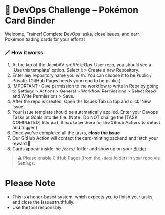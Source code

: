 # 🎴 DevOps Challenge – Pokémon Card Binder

Welcome, Trainer! Complete DevOps tasks, close issues, and earn Pokémon trading cards for your efforts!

### 🪄 How it works:
1. At the top of the JacobAV-src/PokeOps-User repo, you should see a 'Use this template' option. Select it > Create a new Repository.
2. Enter any repository name you wish. You can choose it to be Public / Private. (GitHub Pages needs your repo to be public.)
3. IMPORTANT : Give permission to the workflow to write in Repo by going to Settings > Actions > General > Workflow Permissions > Select Read and Write Permissions > Save.
4. After the repo is created, Open the Issues Tab up top and click 'New Issue'.
5. Your Issue template should be automatically applied. Enter your Devops Tasks or Goals into the file. (Note : Do NOT change the [TASK COMPLETED] title part, it has to be there for the Github Actions to detect and trigger.)
6. Once you've completed all the tasks, **close the issue**
7. Our GitHub Action will contact the card-minting backend and fetch your reward 🎁
8. Cards appear inside the `/docs/` folder and show up on your [Binder](https://YOUR-USERNAME.github.io/REPO-NAME)

> ⚠️ Please enable GitHub Pages (from the `/docs` folder) in your repo via Settings.

# Please Note
- This is a honor-based system, which expects you to finish your tasks and close the Issues truthfully.
- Use the tool responsibly.
